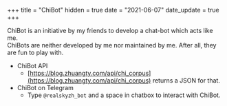 +++
title = "ChiBot"
hidden = true
date = "2021-06-07"
date_update = true
+++

ChiBot is an initiative by my friends to develop a chat-bot which acts like me. \
ChiBots are neither developed by me nor maintained by me. After all, they
are fun to play with.

* ChiBot API
    * [https://blog.zhuangty.com/api/chi_corpus](https://blog.zhuangty.com/api/chi_corpus) returns a JSON for that.
* ChiBot on Telegram
    * Type `@realskyzh_bot` and a space in chatbox to interact with ChiBot.
